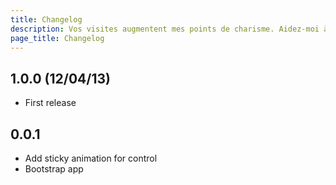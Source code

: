 ```yaml
---
title: Changelog
description: Vos visites augmentent mes points de charisme. Aidez-moi à gagner un niveau comme le barbare de naheulbeuk.
page_title: Changelog
---
```


## 1.0.0 (12/04/13)

* First release

## 0.0.1

* Add sticky animation for control
* Bootstrap app
